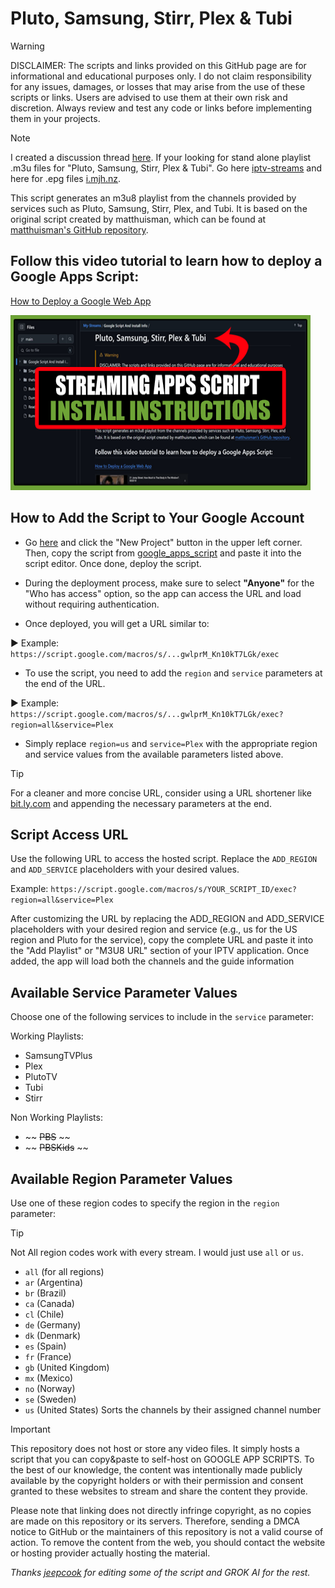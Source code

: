 # Pluto, Samsung, Stirr, Plex & Tubi

> [!WARNING]
> DISCLAIMER: The scripts and links provided on this GitHub page are for informational and educational purposes only. I do not claim responsibility for any issues, damages, or losses that may arise from the use of these scripts or links. Users are advised to use them at their own risk and discretion. Always review and test any code or links before implementing them in your projects.

> [!NOTE]
> I created a discussion thread [here](https://github.com/BuddyChewChew/My-Streams/issues/3).
> If your looking for stand alone playlist .m3u files for "Pluto, Samsung, Stirr, Plex & Tubi". Go here [iptv-streams](https://github.com/iptv-org/iptv/tree/master/streams) and here for .epg files [i.mjh.nz](https://github.com/matthuisman/i.mjh.nz).


This script generates an m3u8 playlist from the channels provided by services such as Pluto, Samsung, Stirr, Plex, and Tubi. It is based on the original script created by matthuisman, which can be found at [matthuisman's GitHub repository](https://github.com/matthuisman/i.mjh.nz). 

## Follow this video tutorial to learn how to deploy a Google Apps Script:

[How to Deploy a Google Web App](https://rumble.com/v6qaofu-streaming-apps-script-install-instructions.html?mref=z8mk6&mc=2335k)

<a href="https://rumble.com/v6qaofu-streaming-apps-script-install-instructions.html?mref=z8mk6&mc=2335k" title="PLAY VIDEO"><img src="https://github.com/BuddyChewChew/My-Streams/blob/main/Rumble_Thumb.png" width="480" height="280"></a>

## How to Add the Script to Your Google Account

- Go <a href="https://script.google.com/home/start" target="_blank">here</a> and click the "New Project" button in the upper left corner. Then, copy the script from <a href="https://github.com/BuddyChewChew/My-Streams/blob/main/Google%20Script%20And%20Install%20Info/google_apps_script" target="_blank">google_apps_script</a> and paste it into the script editor. Once done, deploy the script.

- During the deployment process, make sure to select **"Anyone"** for the "Who has access" option, so the app can access the URL and load without requiring authentication.

- Once deployed, you will get a URL similar to:

▶️ Example: `https://script.google.com/macros/s/...gwlprM_Kn10kT7LGk/exec`

- To use the script, you need to add the `region` and `service` parameters at the end of the URL.

▶️ Example:  `https://script.google.com/macros/s/...gwlprM_Kn10kT7LGk/exec?region=all&service=Plex`

- Simply replace `region=us` and `service=Plex` with the appropriate region and service values from the available parameters listed above.

> [!TIP]
> For a cleaner and more concise URL, consider using a URL shortener like [bit.ly.com](https://bitly.com/) and appending the necessary parameters at the end.


## Script Access URL

Use the following URL to access the hosted script. Replace the `ADD_REGION` and `ADD_SERVICE` placeholders with your desired values.

Example: `https://script.google.com/macros/s/YOUR_SCRIPT_ID/exec?region=all&service=Plex`

After customizing the URL by replacing the ADD_REGION and ADD_SERVICE placeholders with your desired region and service (e.g., us for the US region and Pluto for the service), copy the complete URL and paste it into the "Add Playlist" or "M3U8 URL" section of your IPTV application. Once added, the app will load both the channels and the guide information

## Available Service Parameter Values

Choose one of the following services to include in the `service` parameter:

Working Playlists:

- SamsungTVPlus
- Plex
- PlutoTV
- Tubi
- Stirr

Non Working Playlists:

- ~~ ~~PBS~~ ~~
- ~~ ~~PBSKids~~ ~~

## Available Region Parameter Values

Use one of these region codes to specify the region in the `region` parameter:

> [!TIP]
> Not All region codes work with every stream. I would just use `all` or `us`.
>
> 
- `all` (for all regions)
- `ar` (Argentina)
- `br` (Brazil)
- `ca` (Canada)
- `cl` (Chile)
- `de` (Germany)
- `dk` (Denmark)
- `es` (Spain)
- `fr` (France)
- `gb` (United Kingdom)
- `mx` (Mexico)
- `no` (Norway)
- `se` (Sweden)
- `us` (United States)
  Sorts the channels by their assigned channel number

> [!IMPORTANT]
> This repository does not host or store any video files. It simply hosts a script that you can copy&paste to self-host on GOOGLE APP SCRIPTS. To the best of our knowledge, the content was intentionally made publicly available by the copyright holders or with their permission and consent granted to these websites to stream and share the content they provide.
> 
> Please note that linking does not directly infringe copyright, as no copies are made on this repository or its servers. Therefore, sending a DMCA notice to GitHub or the maintainers of this repository is not a valid course of action. To remove the content from the web, you should contact the website or hosting provider actually hosting the material.


*Thanks [jeepcook](https://github.com/jeepcook) for editing some of the script and GROK AI for the rest.*
